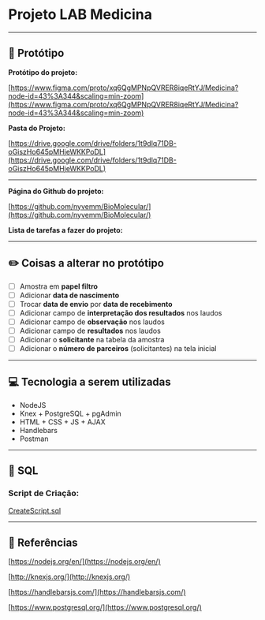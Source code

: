 # Projeto LAB Medicina

---

## 📜 Protótipo

**Protótipo do projeto:**

[https://www.figma.com/proto/xq6QgMPNpQVRER8iqeRtYJ/Medicina?node-id=43%3A344&scaling=min-zoom](https://www.figma.com/proto/xq6QgMPNpQVRER8iqeRtYJ/Medicina?node-id=43%3A344&scaling=min-zoom)

**Pasta do Projeto:**

[https://drive.google.com/drive/folders/1t9dlq71DB-oGiszHo645pMHjeWKKPoDL](https://drive.google.com/drive/folders/1t9dlq71DB-oGiszHo645pMHjeWKKPoDL)

---

**Página do Github do projeto:**

[https://github.com/nyvemm/BioMolecular/](https://github.com/nyvemm/BioMolecular/)

**Lista de tarefas a fazer do projeto:**

[](https://www.notion.so/9c397e051da449b7a65343fb489b52a6) 

---

## ✏️ Coisas a alterar no protótipo

- [ ]  Amostra em **papel filtro**
- [ ]  Adicionar **data de nascimento**
- [ ]  Trocar **data de envio** por **data de recebimento**
- [ ]  Adicionar campo de **interpretação dos resultados** nos laudos
- [ ]  Adicionar campo de **observação** nos laudos
- [ ]  Adicionar campo de **resultados** nos laudos
- [ ]  Adicionar o **solicitante** na tabela da amostra
- [ ]  Adicionar o **número de parceiros** (solicitantes) na tela inicial

---

## 💻 Tecnologia a serem utilizadas

- NodeJS
- Knex + PostgreSQL + pgAdmin
- HTML + CSS + JS + AJAX
- Handlebars
- Postman

---

## 🚀 SQL

### Script de Criação:

[CreateScript.sql](src/config/database/sql/createTable.sql)

---

## 📎 Referências

[https://nodejs.org/en/](https://nodejs.org/en/)

[http://knexjs.org/](http://knexjs.org/)

[https://handlebarsjs.com/](https://handlebarsjs.com/)

[https://www.postgresql.org/](https://www.postgresql.org/)